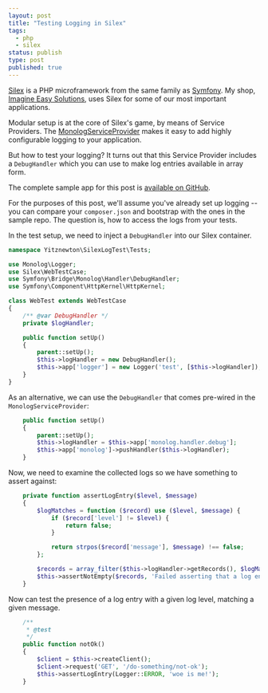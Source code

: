```yaml
---
layout: post
title: "Testing Logging in Silex"
tags:
  - php
  - silex
status: publish
type: post
published: true
---
```

[Silex](http://silex.sensiolabs.org/) is a PHP microframework from the same family as [Symfony](http://symfony.com/). My shop, [Imagine Easy Solutions](http://www.imagineeasy.com/), uses Silex for some of our most important applications.

Modular setup is at the core of Silex's game, by means of Service Providers. The [MonologServiceProvider](http://silex.sensiolabs.org/doc/providers/monolog.html) makes it easy to add highly configurable logging to your application.

But how to test your logging? It turns out that this Service Provider includes a `DebugHandler` which you can use to make log entries available in array form.

<!-- more -->

The complete sample app for this post is [available on GitHub](https://github.com/yitznewton/silex-log-test).

For the purposes of this post, we'll assume you've already set up logging -- you can compare your `composer.json` and bootstrap with the ones in the sample repo. The question is, how to access the logs from your tests.

In the test setup, we need to inject a `DebugHandler` into our Silex container.

```php
namespace Yitznewton\SilexLogTest\Tests;

use Monolog\Logger;
use Silex\WebTestCase;
use Symfony\Bridge\Monolog\Handler\DebugHandler;
use Symfony\Component\HttpKernel\HttpKernel;

class WebTest extends WebTestCase
{
    /** @var DebugHandler */
    private $logHandler;

    public function setUp()
    {
        parent::setUp();
        $this->logHandler = new DebugHandler();
        $this->app['logger'] = new Logger('test', [$this->logHandler]);
    }
}
```

As an alternative, we can use the `DebugHandler` that comes pre-wired in the `MonologServiceProvider`:

```php
    public function setUp()
    {
        parent::setUp();
        $this->logHandler = $this->app['monolog.handler.debug'];
        $this->app['monolog']->pushHandler($this->logHandler);
    }
```

Now, we need to examine the collected logs so we have something to assert against:

```php
    private function assertLogEntry($level, $message)
    {
        $logMatches = function ($record) use ($level, $message) {
            if ($record['level'] != $level) {
                return false;
            }

            return strpos($record['message'], $message) !== false;
        };

        $records = array_filter($this->logHandler->getRecords(), $logMatches);
        $this->assertNotEmpty($records, 'Failed asserting that a log entry was made.');
    }
```

Now can test the presence of a log entry with a given log level, matching a given message.

```php
    /**
     * @test
     */
    public function notOk()
    {
        $client = $this->createClient();
        $client->request('GET', '/do-something/not-ok');
        $this->assertLogEntry(Logger::ERROR, 'woe is me!');
    }
```
